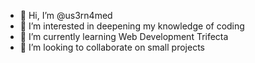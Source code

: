 - 👋 Hi, I’m @us3rn4med
- 👀 I’m interested in deepening my knowledge of coding
- 🌱 I’m currently learning Web Development Trifecta
- 💞️ I’m looking to collaborate on small projects


<!---
us3rn4med/us3rn4med is a ✨ special ✨ repository because its `README.md` (this file) appears on your GitHub profile.
You can click the Preview link to take a look at your changes.
--->
